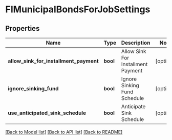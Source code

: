 # FIMunicipalBondsForJobSettings


## Properties
Name | Type | Description | Notes
------------ | ------------- | ------------- | -------------
**allow_sink_for_installment_payment** | **bool** | Allow Sink For Installment Payment | [optional] 
**ignore_sinking_fund** | **bool** | Ignore Sinking Fund Schedule | [optional] 
**use_anticipated_sink_schedule** | **bool** | Anticipate Sink Schedule | [optional] 

[[Back to Model list]](../README.md#documentation-for-models) [[Back to API list]](../README.md#documentation-for-api-endpoints) [[Back to README]](../README.md)


